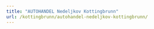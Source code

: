 ```yaml
---
title: "AUTOHANDEL Nedeljkov Kottingbrunn"
url: /kottingbrunn/autohandel-nedeljkov-kottingbrunn/
---
```

